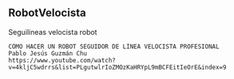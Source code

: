 ## RobotVelocista
Seguilineas velocista robot 
```
CÓMO HACER UN ROBOT SEGUIDOR DE LÍNEA VELOCISTA PROFESIONAL
Pablo Jesús Guzmán Chu
https://www.youtube.com/watch?v=4kljC5wdrrs&list=PLgutwlrIoZMOzKaHRYpL9mBCFEitIeOrE&index=9



```
